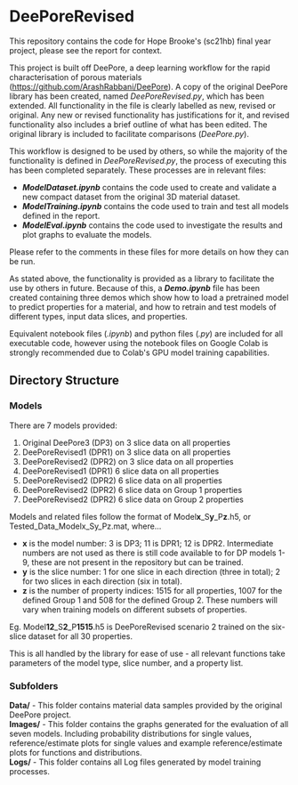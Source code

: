 # DeePoreRevised

This repository contains the code for Hope Brooke's (sc21hb) final year project, please see the report for context.

This project is built off DeePore, a deep learning workflow for the rapid characterisation of porous materials (https://github.com/ArashRabbani/DeePore). A copy of the original DeePore library has been created, named _DeePoreRevised.py_, which has been extended. All functionality in the file is clearly labelled as new, revised or original. Any new or revised functionality has justifications for it, and revised functionality also includes a brief outline of what has been edited. The original library is included to facilitate comparisons (_DeePore.py_).  

This workflow is designed to be used by others, so while the majority of the functionality is defined in _DeePoreRevised.py_, the process of executing this has been completed separately. These processes are in relevant files:
- **_ModelDataset.ipynb_** contains the code used to create and validate a new compact dataset from the original 3D material dataset.
- **_ModelTraining.ipynb_** contains the code used to train and test all models defined in the report.
- **_ModelEval.ipynb_** contains the code used to investigate the results and plot graphs to evaluate the models.



Please refer to the comments in these files for more details on how they can be run.

As stated above, the functionality is provided as a library to facilitate the use by others in future. Because of this, a **_Demo.ipynb_** file has been created containing three demos which show how to load a pretrained model to predict properties for a material, and how to retrain and test models of different types, input data slices, and properties.

Equivalent notebook files (_.ipynb_) and python files (_.py_) are included for all executable code, however using the notebook files on Google Colab is strongly recommended due to Colab's GPU model training capabilities. 


## Directory Structure  

### Models
There are 7 models provided:
1. Original DeePore3 (DP3) on 3 slice data on all properties
2. DeePoreRevised1 (DPR1) on 3 slice data on all properties
3. DeePoreRevised2 (DPR2) on 3 slice data on all properties
4. DeePoreRevised1 (DPR1) 6 slice data on all properties
5. DeePoreRevised2 (DPR2) 6 slice data on all properties
6. DeePoreRevised2 (DPR2) 6 slice data on Group 1 properties
7. DeePoreRevised2 (DPR2) 6 slice data on Group 2 properties

Models and related files follow the format of Model**x**_S**y**_P**z**.h5, or Tested_Data_Modelx_Sy_Pz.mat, where...
- **x** is the model number: 3 is DP3; 11 is DPR1; 12 is DPR2. Intermediate numbers are not used as there is still code available to for DP models 1-9, these are not present in the repository but can be trained.
- **y** is the slice number: 1 for one slice in each direction (three in total); 2 for two slices in each direction (six in total).
- **z** is the number of property indices: 1515 for all properties, 1007 for the defined Group 1 and 508 for the defined Group 2. These numbers will vary when training models on different subsets of properties.

Eg. Model**12**_S**2**_P**1515**.h5 is DeePoreRevised scenario 2 trained on the six-slice dataset for all 30 properties.

This is all handled by the library for ease of use - all relevant functions take parameters of the model type, slice number, and a property list.

### Subfolders
**Data/** - This folder contains material data samples provided by the original DeePore project.  
**Images/** - This folder contains the graphs generated for the evaluation of all seven models. Including probability distributions for single values, reference/estimate plots for single values and example reference/estimate plots for functions and distributions.  
**Logs/** - This folder contains all Log files generated by model training processes.

